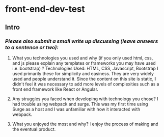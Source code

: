 # front-end-dev-test

## Intro


### *Please also submit a small write up discussing (leave answers to a sentence or two):*

  1. What you technologies you used and why (if you only used html, css, and js please explain any templates or frameworks you may have used i.e. bootstrap) ? 
  Technologies Used: HTML, CSS, Javascript, Bootstrap
   I used primarily these for simplicity and easiness. They are very widely used and people understand it. Since the content on this site is static, I didn't feel it was necessary to add more levels of complexities such as a front end framework like React or Angular. 

  2. Any struggles you faced when developing with technology you chose?
  I had trouble using webpack and surge. This was my first time using Surge as a host and I was unfamiliar with how it interacted with webpack. 

  3. What you enjoyed the most and why?
  I enjoy the process of making and the eventual product. 

